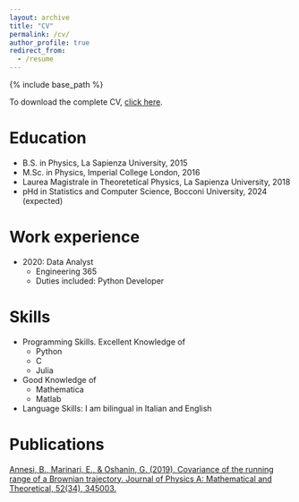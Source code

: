 ```yaml
---
layout: archive
title: "CV"
permalink: /cv/
author_profile: true
redirect_from:
  - /resume
---
```


{% include base_path %}

To download the complete CV, [click here](https://brandonlivio.github.io/files/cv.pdf).

Education
======
* B.S. in Physics, La Sapienza University, 2015
* M.Sc. in Physics, Imperial College London, 2016
* Laurea Magistrale in Theoretetical Physics, La Sapienza University, 2018 
* pHd in Statistics and Computer Science, Bocconi University, 2024 (expected)

Work experience
======
* 2020: Data Analyst
  * Engineering 365
  * Duties included: Python Developer

Skills
======
* Programming Skills. Excellent Knowledge of 
    * Python 
    * C
    * Julia
* Good Knowledge of 
    * Mathematica
    * Matlab
* Language Skills: I am bilingual in Italian and English


Publications
======
  [Annesi, B., Marinari, E., & Oshanin, G. (2019). Covariance of the running range of a Brownian trajectory. Journal of Physics A: Mathematical and Theoretical, 52(34), 345003.](https://iopscience.iop.org/article/10.1088/1751-8121/ab306c/meta)

  
